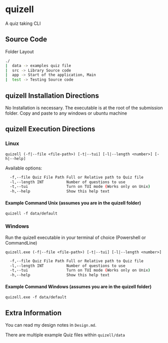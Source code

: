 # quizell

A quiz taking CLI

## Source Code

Folder Layout

```bash
./
|  data -> examples quiz file
|  src -> Library Source code
|  app -> Start of the application, Main
|  test -> Testing Source code
```

## quizell Installation Directions

No Installation is necessary. The executable is at the root of the submission folder. Copy and paste to any windows or ubuntu machine

## quizell Execution Directions

### Linux

`quizell (-f|--file <file-path>) [-t|--tui] [-l|--length <number>] [-h|--help]`

Available options:

```bash
  -f,--file Quiz File Path Full or Relative path to Quiz file
  -l,--length INT          Number of questions to use
  -t,--tui                 Turn on TUI mode (Works only on Unix)
  -h,--help                Show this help text
```

#### Example Command Unix (assumes you are in the quizell folder)

`quizell -f data/default`

### Windows

Run the quizell executable in your terminal of choice (Powershell or CommandLine)

`quizell.exe (-f|--file <file-path>) [-t|--tui] [-l|--length <number>]`

```bash
  -f,--file Quiz File Path Full or Relative path to Quiz file
  -l,--length INT          Number of questions to use
  -t,--tui                 Turn on TUI mode (Works only on Unix)
  -h,--help                Show this help text
```

#### Example Command Windows (assumes you are in the quizell folder)

`quizell.exe -f data/default`

## Extra Information

You can read my design notes in `Design.md`.

There are multiple example Quiz files within `quizell/data`
